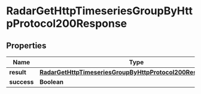 

# RadarGetHttpTimeseriesGroupByHttpProtocol200Response


## Properties

| Name | Type | Description | Notes |
|------------ | ------------- | ------------- | -------------|
|**result** | [**RadarGetHttpTimeseriesGroupByHttpProtocol200ResponseResult**](RadarGetHttpTimeseriesGroupByHttpProtocol200ResponseResult.md) |  |  |
|**success** | **Boolean** |  |  |



